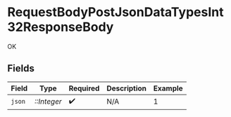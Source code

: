 # RequestBodyPostJsonDataTypesInt32ResponseBody

OK


## Fields

| Field              | Type               | Required           | Description        | Example            |
| ------------------ | ------------------ | ------------------ | ------------------ | ------------------ |
| `json`             | *::Integer*        | :heavy_check_mark: | N/A                | 1                  |